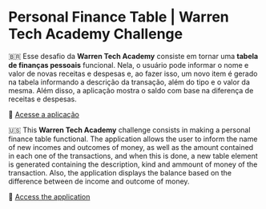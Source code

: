 # Personal Finance Table | Warren Tech Academy Challenge

:brazil: Esse desafio da **Warren Tech Academy** consiste em tornar uma **tabela de finanças pessoais** funcional. Nela, o usuário pode informar o nome e valor de novas receitas e despesas e, ao fazer isso, um novo item é gerado na tabela informando a descrição da transação, além do tipo e o valor da mesma. Além disso, a aplicação mostra o saldo com base na diferença de receitas e despesas.

:star2: [Acesse a aplicação](https://wta-personal-finance-table.netlify.app/ "WTA Personal Finance Table") 

:us: This **Warren Tech Academy** challenge consists in making a personal finance table functional. The application allows the user to inform the name of new incomes and outcomes of money, as well as the amount contained in each one of the transactions, and when this is done, a new table element is generated containing the description, kind and ammount of money of the transaction. Also, the application displays the balance based on the difference between de income and outcome of money.

:star2: [Access the application](https://wta-personal-finance-table.netlify.app/ "WTA Personal Finance Table")
